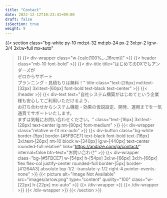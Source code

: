```yaml
---
title: "Contact"
date: 2022-12-12T10:23:41+09:00
draft: false
isSection: true
weight: 9
---
```


{{< section
    class="bg-white py-10 md:pt-32 md:pb-24 px-2 3xl:pr-2 lg:w-3/4 3xl:w-full mx-auto"
>}}
    {{< div-wrapper
        class="w-[calc(100%_-_16rem)]"
    >}}
        {{< header
            class="mb-10 font-bold"
        >}}
            {{< div-title
                title="はじめてのDXでもアンダーズが<br class='hidden 3xl:block'>ゼロからサポート<br class='hidden 3xl:block'>プランニング・見積もりは無料！"
                title-class="text-[26px] md:text-[32px] 3xl:text-[60px] font-bold text-black text-center"
            >}}
        {{< /header >}}
        {{< div-text
            text="自社システム構築がはじめてという企業様も安心してご利用いただけるよう、<br class='hidden 3xl:block'>お打ち合わせからシステム機能・効果の仮説設定、開発、運用までを一気通貫でサポートいたします。<br class='hidden 3xl:block'>まずは気軽にお問い合わせください。"
            class="text-[16px] 3xl:text-[28px] text-center lg:mt-[80px] font-medium"
        >}}
        {{< div-wrapper
            class="relative w-fit mx-auto"
        >}}
            {{< div-button
                class="bg-white border-[5px] border-[#5FBCE7] text-black font-bold text-[16px] 3xl:text-[26px] mt-10 block w-[340px] lg:w-[440px] text-center rounded-full relative"
                link="https://andaze.com/ja/contact/"
                internal=false
                btn-text="お問い合わせ"
            >}}
            {{< div-wrapper
                class="bg-[#5FBCE7] w-[54px] h-[54px] 3xl:w-[66px] 3xl:h-[66px] flex flex-col justify-center rounded-full border-[5px] border-[#1264A3] absolute top-1/2 -translate-y-1/2 right-4 pointer-events-none"
            >}}
                {{< picture
                    alt="Image Not Available" src="images/arrow.png" type="content" quolity="100" class="w-[22px] h-[22px] mx-auto"
                >}}
            {{< /div-wrapper >}}
        {{< /div-wrapper >}}
     {{< /div-wrapper >}}
{{< /section >}}